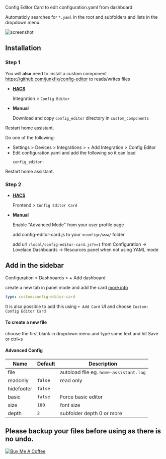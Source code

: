 
Config Editor Card to edit configuration.yaml from dashboard

Automaticly searches for `*.yaml` in the root and subfolders and lists in the dropdown menu.


![screenshot](https://github.com/junkfix/config-editor-card/raw/main/screenshot.png)



## Installation

### Step 1
You will **also** need to install a custom component https://github.com/junkfix/config-editor to reads/writes files

* **[HACS](https://hacs.xyz/)**

  Integration > `Config Editor`  


* **Manual**

  Download and copy `config_editor` directory in `custom_components` 

Restart home assistant.

Do one of the following:

* Settings > Devices > Integrations > + Add Integration > Config Editor
* Edit configuration.yaml and add the following so it can load
   ```
   config_editor:
   ```


Restart home assistant.

### Step 2


* **[HACS](https://hacs.xyz/)**

  Frontend > `Config Editor Card`  

* **Manual** 
  
  Enable "Advanced Mode" from your user profile page
  
  add config-editor-card.js to your `<config>/www/` folder
  
  add url `/local/config-editor-card.js?v=1` from Configuration -> Lovelace Dashboards -> Resources panel when not using YAML mode




## Add in the sidebar 

Configuration > Dashboards > + Add dashboard
 
create a new tab in panel mode and add the card [more info](https://github.com/junkfix/config-editor-card/issues/29)
```yaml
type: custom:config-editor-card
```


It is also possible to add this using `+ Add Card` UI and choose `Custom: Config Editor Card`

#### To create a new file 
choose the first blank in dropdown menu and type some text and hit Save or ctrl+s

#### Advanced Config

| Name | Default | Description
| ---- | ------- | -----------
| file |  | autoload file eg. `home-assistant.log`
| readonly | `false` | read only
| hidefooter | `false` | 
| basic | `false` | Force basic editor
| size | `100` | font size
| depth | `2` | subfolder depth 0 or more

Please backup your files before using as there is no undo.
---

<a href="https://www.buymeacoffee.com/htmltiger" target="_blank"><img src="https://www.buymeacoffee.com/assets/img/custom_images/white_img.png" alt="Buy Me A Coffee"></a>
